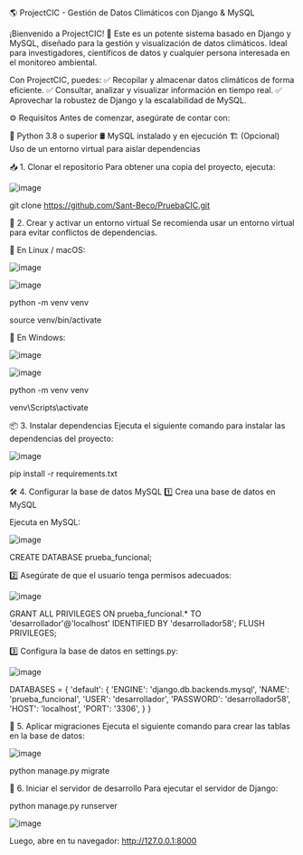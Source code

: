 🌎 ProjectCIC - Gestión de Datos Climáticos con Django & MySQL

¡Bienvenido a ProjectCIC! 🚀 Este es un potente sistema basado en Django y MySQL, diseñado para la gestión y visualización de datos climáticos. Ideal para investigadores, científicos de datos y cualquier persona interesada en el monitoreo ambiental.

Con ProjectCIC, puedes:
✅ Recopilar y almacenar datos climáticos de forma eficiente.
✅ Consultar, analizar y visualizar información en tiempo real.
✅ Aprovechar la robustez de Django y la escalabilidad de MySQL.

⚙️ Requisitos
Antes de comenzar, asegúrate de contar con:

🐍 Python 3.8 o superior
🛢️ MySQL instalado y en ejecución
🏗️ (Opcional) Uso de un entorno virtual para aislar dependencias

📥 1. Clonar el repositorio
Para obtener una copia del proyecto, ejecuta:

![image](https://github.com/user-attachments/assets/91dfdc17-401a-4118-ba1c-24571648f2af)

git clone https://github.com/Sant-Beco/PruebaCIC.git

🐍 2. Crear y activar un entorno virtual
Se recomienda usar un entorno virtual para evitar conflictos de dependencias.

🔹 En Linux / macOS:

![image](https://github.com/user-attachments/assets/ae756a98-4338-4778-b3e0-989781237b4f)

![image](https://github.com/user-attachments/assets/f5c1383c-6ce7-4b57-9abb-cbbcb21b4fb3)

python -m venv venv

source venv/bin/activate

🔹 En Windows:

![image](https://github.com/user-attachments/assets/332a5769-1676-45c7-b622-2f5e498c70a0)

![image](https://github.com/user-attachments/assets/4bbe95ce-a4c5-483d-944c-d90e92bc4707)

python -m venv venv

venv\Scripts\activate

📦 3. Instalar dependencias
Ejecuta el siguiente comando para instalar las dependencias del proyecto:

![image](https://github.com/user-attachments/assets/50c68aa7-a237-46d7-bc1e-844370714247)

pip install -r requirements.txt

🛠️ 4. Configurar la base de datos MySQL
1️⃣ Crea una base de datos en MySQL

Ejecuta en MySQL:

![image](https://github.com/user-attachments/assets/cf25df41-75dc-4b84-b4ec-6e5b4939b057)

CREATE DATABASE prueba_funcional;

2️⃣ Asegúrate de que el usuario tenga permisos adecuados:

![image](https://github.com/user-attachments/assets/0c67cde3-985b-4107-bd79-a5894a58b8dd)

GRANT ALL PRIVILEGES ON prueba_funcional.* TO 'desarrollador'@'localhost' IDENTIFIED BY 'desarrollador58';
FLUSH PRIVILEGES;

3️⃣ Configura la base de datos en settings.py:

![image](https://github.com/user-attachments/assets/33391dbf-6ec8-4f20-bdd8-c599f50a3de4)

DATABASES = {
    'default': {
        'ENGINE': 'django.db.backends.mysql',
        'NAME': 'prueba_funcional',
        'USER': 'desarrollador',
        'PASSWORD': 'desarrollador58',
        'HOST': 'localhost',
        'PORT': '3306',
    }
}


📌 5. Aplicar migraciones
Ejecuta el siguiente comando para crear las tablas en la base de datos:

![image](https://github.com/user-attachments/assets/5b3f0185-d91a-4bce-9838-1f690ea59493)

python manage.py migrate

🚀 6. Iniciar el servidor de desarrollo
Para ejecutar el servidor de Django:

python manage.py runserver

![image](https://github.com/user-attachments/assets/2253e9f1-732b-4756-b975-164f2a66d219)



Luego, abre en tu navegador:
http://127.0.0.1:8000
